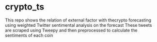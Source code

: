 # crypto_ts
This repo shows the relation of external factor with thecrypto forecasting using weighted Twitter sentimental analysis on the forecast 
These tweets are scraped using Tweepy and then preprocessed to calculate the sentiments of each coin
